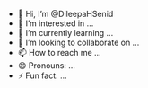 - 👋 Hi, I’m @DileepaHSenid
- 👀 I’m interested in ...
- 🌱 I’m currently learning ...
- 💞️ I’m looking to collaborate on ...
- 📫 How to reach me ...
- 😄 Pronouns: ...
- ⚡ Fun fact: ...

<!---
DileepaHSenid/DileepaHSenid is a ✨ special ✨ repository because its `README.md` (this file) appears on your GitHub profile.
You can click the Preview link to take a look at your changes.
--->
